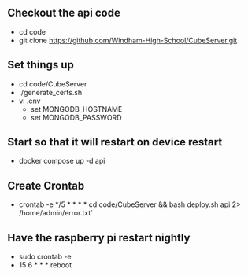 ## Checkout the api code
  * cd code
  * git clone https://github.com/Windham-High-School/CubeServer.git
 
## Set things up
  * cd code/CubeServer
  * ./generate_certs.sh
  * vi .env
    * set MONGODB_HOSTNAME
    * set MONGODB_PASSWORD

## Start so that it will restart on device restart
  * docker compose up -d api

## Create Crontab
  * crontab -e
  */5 * * * * cd code/CubeServer && bash deploy.sh api 2> /home/admin/error.txt`

## Have the raspberry pi restart nightly
  * sudo crontab -e
  * 15 6 * * * reboot

